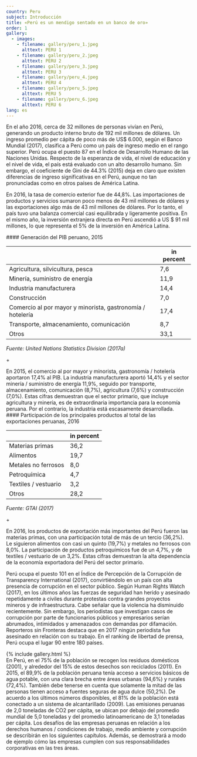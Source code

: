 ```yaml
---
country: Peru
subject: Introducción
title: «Perú es un mendigo sentado en un banco de oro»
order: 1
gallery:
  - images:
    - filename: gallery/peru_1.jpeg
      alttext: PERU 1
    - filename: gallery/peru_2.jpeg
      alttext: PERU 2
    - filename: gallery/peru_3.jpeg
      alttext: PERU 3
    - filename: gallery/peru_4.jpeg
      alttext: PERU 4
    - filename: gallery/peru_5.jpeg
      alttext: PERU 5
    - filename: gallery/peru_6.jpeg
      alttext: PERU 6
lang: es
---
```

<!-- Text mit Sidestory rechts -->
<div class="has-sidestories-right grid" markdown="1">

<div class="content" markdown="1">
En el año 2016, cerca de 32 millones de personas vivían en Perú, generando un producto interno bruto de 192 mil millones de dólares. Un ingreso promedio per cápita de poco más de US$ 6.000, según el Banco Mundial (2017), clasifica a Perú como un país de ingreso medio en el rango superior. Perú ocupa el puesto 87 en el Índice de Desarrollo Humano de las Naciones Unidas. Respecto de la esperanza de vida, el nivel de educación y el nivel de vida, el país está evaluado con un alto desarrollo humano. Sin embargo, el coeficiente de Gini de 44.3% (2015) deja en claro que existen diferencias de ingreso significativas en el Perú, aunque no tan pronunciadas como en otros países de América Latina.

En 2016, la tasa de comercio exterior fue de 44,8%. Las importaciones de productos y servicios  sumaron poco menos de 43 mil millones de dólares y las exportaciones algo más de 43 mil millones de dólares. Por lo tanto, el país tuvo una balanza comercial casi equilibrada y ligeramente positiva. En el mismo año, la inversión extranjera directa en Perú ascendió a US $ 91 mil millones, lo que representa el 5% de la inversión en América Latina.
</div>

<div class="sidestory sidestory-right" markdown="1">
#### Generación del PIB peruano, 2015

 &nbsp; | in percent
 --- | ---
 Agricultura, silvicultura, pesca | 7,6
 Minería, suministro de energía | 11,9
 Industria manufacturera | 14,4
 Construcción | 7,0
 Comercio al por mayor y minorista, gastronomía / hotelería | 17,4
 Transporte, almacenamiento, comunicación | 8,7
 Otros | 33,1

_Fuente: United Nations Statistics Division (2017a)_
<p class="sidestory-toggle"><span>+</span></p>
</div>

<div class="overlay sidestory-right-content content">
<div class="ss-content" markdown="1">
En 2015, el comercio al por mayor y minorista, gastronomía / hotelería aportaron 17,4% al PIB. La industria manufacturera aportó 14,4% y el sector minería / suministro de energía 11,9%, seguido por transporte, almacenamiento, comunicación (8,7%), agricultura (7,6%) y construcción (7,0%). Estas cifras demuestran que el sector primario, que incluye agricultura y minería, es de extraordinaria importancia para la economía peruana. Por el contrario, la industria está escasamente desarrollada.
</div>
</div>

</div>


<!-- Text mit Sidestory links -->
<div class="has-sidestories-left grid" markdown="1">

<div class="sidestory sidestory-left" markdown="1">
#### Participación de los principales productos al total de las exportaciones peruanas, 2016

 &nbsp; | in percent
--- | ---
Materias primas | 36,2
Alimentos | 19,7
Metales no ferrosos | 8,0
Petroquímica | 4,7
Textiles / vestuario | 3,2
Otros | 28,2

_Fuente: GTAI (2017)_

<p class="sidestory-toggle"><span>+</span></p>
</div>

<div class="overlay sidestory-left-content content">
<div class="ss-content" markdown="1">
En 2016, los productos de exportación más importantes del Perú fueron las materias primas, con una participación total de más de un tercio (36,2%). Le siguieron alimentos con casi un quinto (19,7%) y metales no ferrosos con 8,0%.  La participación de productos petroquímicos fue de un 4,7%, y de textiles / vestuario de un 3,2%. Estas cifras demuestran la alta dependencia de la economía exportadora del Perú del sector primario.
</div>
</div>

<div class="content" markdown="1">

Perú ocupa el puesto 101 en el Índice de Percepción de la Corrupción de Transparency International (2017), convirtiéndolo en un país con alta presencia de corrupción en el sector público.
Según Human Rights Watch (2017), en los últimos años las fuerzas de seguridad han herido y asesinado repetidamente a civiles durante protestas contra grandes proyectos mineros y de infraestructura. Cabe señalar que la violencia ha disminuido recientemente. Sin embargo, los periodistas que investigan casos de corrupción por parte de funcionarios públicos y empresarios serían abrumados, intimidados y amenazados con demandas por difamación. Reporteros sin Fronteras destaca que en 2017 ningún periodista fue asesinado en relación con su trabajo. En el ranking de libertad de prensa, Perú ocupa el lugar 90 entre 180 países.
</div>

</div>


<div class="media-wrapper">
{% include gallery.html %}
</div>

<div class="content" markdown="1">
En Perú, en el 75% de la población se recogen los residuos domésticos (2001), y alrededor del 15% de estos desechos son reciclados (2011). En 2015, el 89,9% de la población peruana tenía acceso a servicios básicos de agua potable, con una clara brecha entre áreas urbanas (94,6%) y rurales (72,4%). También debe tenerse en cuenta que solamente la mitad de las personas tienen acceso a fuentes seguras de agua dulce (50,2%). De acuerdo a los últimos números disponibles, el 81% de la población está conectado a un sistema de alcantarillado (2009).
Las emisiones peruanas de 2,0 toneladas de CO2 per cápita, se ubican por debajo del promedio mundial de 5,0 toneladas y del promedio latinoamericano de 3,1 toneladas per cápita.
Los desafíos de las empresas peruanas en relación a los derechos humanos / condiciones de trabajo, medio ambiente y corrupción se describirán en los siguientes capítulos. Además, se demostrará a modo de ejemplo cómo las empresas cumplen con sus responsabilidades corporativas en las tres áreas.
</div>
